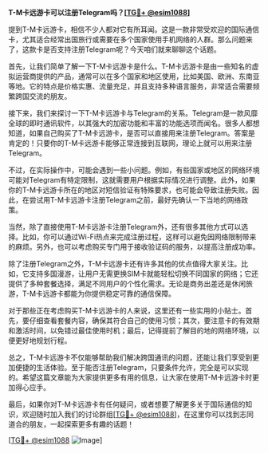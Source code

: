 **T-M卡远游卡可以注册Telegram吗？[[TG💪+ @esim1088](https://t.me/s/esim1088)]**

提到T-M卡远游卡，相信不少人都对它有所耳闻。这是一款非常受欢迎的国际通信卡，尤其适合经常出国旅行或需要在多个国家使用手机网络的人群。那么问题来了，这款卡是否支持注册Telegram呢？今天咱们就来聊聊这个话题。

首先，让我们简单了解一下T-M卡远游卡是什么。T-M卡远游卡是由一些知名的虚拟运营商提供的产品，通常可以在多个国家和地区使用，比如美国、欧洲、东南亚等地。它的特点是价格实惠、流量充足，并且支持多种语言服务，非常适合需要频繁跨国交流的朋友。

接下来，我们来探讨一下T-M卡远游卡与Telegram的关系。Telegram是一款风靡全球的即时通讯软件，以其强大的加密功能和丰富的功能选项而闻名。很多人都想知道，如果自己购买了T-M卡远游卡，是否可以直接用来注册Telegram。答案是肯定的！只要你的T-M卡远游卡能够正常连接到互联网，理论上就可以用来注册Telegram。

不过，在实际操作中，可能会遇到一些小问题。例如，有些国家或地区的网络环境可能对Telegram有特定限制，这就需要用户根据实际情况进行调整。此外，如果你的T-M卡远游卡所在的地区对短信验证有特殊要求，也可能会导致注册失败。因此，在尝试用T-M卡远游卡注册Telegram之前，最好先确认一下当地的网络政策。

当然，除了直接使用T-M卡远游卡注册Telegram外，还有很多其他方式可以选择。比如，你可以通过Wi-Fi热点来完成注册过程，这样可以避免因网络限制带来的麻烦。另外，也可以考虑购买专门用于接收验证码的服务，以提高注册成功率。

除了注册Telegram之外，T-M卡远游卡还有许多其他的优点值得大家关注。比如，它支持多国漫游，让用户无需更换SIM卡就能轻松切换不同国家的网络；它还提供了多种套餐选择，满足不同用户的个性化需求。无论是商务出差还是休闲旅游，T-M卡远游卡都能为你提供稳定可靠的通信保障。

对于那些正在考虑购买T-M卡远游卡的人来说，这里还有一些实用的小贴士。首先，要仔细查看套餐内容，确保其符合自己的使用习惯；其次，要注意卡的有效期和激活时间，以免错过最佳使用时机；最后，记得提前了解目的地的网络环境，以便更好地规划行程。

总之，T-M卡远游卡不仅能够帮助我们解决跨国通讯的问题，还能让我们享受到更加便捷的生活体验。至于能否注册Telegram，只要条件允许，完全是可以实现的。希望这篇文章能为大家提供更多有用的信息，让大家在使用T-M卡远游卡时更加得心应手。

最后，如果你对T-M卡远游卡有任何疑问，或者想要了解更多关于国际通信的知识，欢迎随时加入我们的讨论群组[[TG💪+ @esim1088](https://t.me/s/esim1088)]，在这里你可以找到志同道合的朋友，一起探索更多有趣的话题！

[[TG💪+ @esim1088](https://t.me/s/esim1088) ![Image](https://i.postimg.cc/4NQfJmqS/Snipaste-2025-05-13-00-14-12.png)]